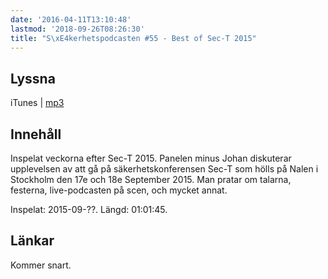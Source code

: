 ```yaml
---
date: '2016-04-11T13:10:48'
lastmod: '2018-09-26T08:26:30'
title: "S\xE4kerhetspodcasten #55 - Best of Sec-T 2015"
---
```

## Lyssna

iTunes \| [mp3](http://traffic.libsyn.com/sakerhetspodcasten/sakerhetspodcasten-BestOfSec-t-128kbps-stereo.mp3)


## Innehåll

Inspelat veckorna efter Sec-T 2015. Panelen minus Johan diskuterar upplevelsen av
att gå på säkerhetskonferensen Sec-T som hölls på Nalen i Stockholm den 17e och 18e
September 2015. Man pratar om talarna, festerna, live-podcasten på scen, och mycket annat.

Inspelat: 2015-09-??. Längd: 01:01:45.

## Länkar

Kommer snart.
